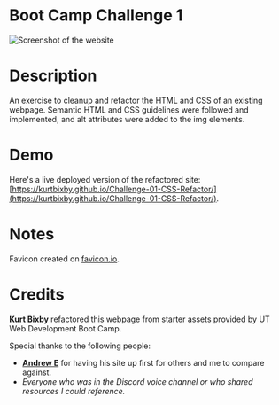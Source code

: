 # Boot Camp Challenge 1
![Screenshot of the website](docs/images/site-screenshot.png)

Description
=====
An exercise to cleanup and refactor the HTML and CSS of an existing webpage. Semantic HTML and CSS guidelines were followed and implemented, and alt attributes were added to the img elements.

Demo
=====
Here's a live deployed version of the refactored site: [https://kurtbixby.github.io/Challenge-01-CSS-Refactor/](https://kurtbixby.github.io/Challenge-01-CSS-Refactor/).

Notes
=====
Favicon created on [favicon.io](https://favicon.io).

Credits
=====
__[Kurt Bixby](https://github.com/kurtbixby)__ refactored this webpage from starter assets provided by UT Web Development Boot Camp.

Special thanks to the following people:
* __[Andrew E](https://github.com/Andrew87E)__ for having his site up first for others and me to compare against.
* _Everyone who was in the Discord voice channel or who shared resources I could reference._
